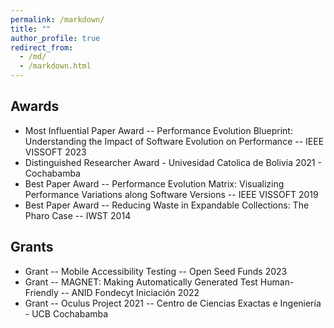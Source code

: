```yaml
---
permalink: /markdown/
title: ""
author_profile: true
redirect_from: 
  - /md/
  - /markdown.html
---
```


## Awards

* Most Influential Paper Award -- Performance Evolution Blueprint:  Understanding the Impact of Software Evolution on Performance -- IEEE VISSOFT 2023
* Distinguished Researcher Award - Univesidad Catolica de Bolivia 2021 - Cochabamba
* Best Paper Award -- Performance Evolution Matrix:  Visualizing Performance Variations along Software Versions -- IEEE VISSOFT 2019
* Best Paper Award -- Reducing Waste in Expandable Collections: The Pharo Case -- IWST 2014

## Grants
* Grant -- Mobile Accessibility Testing -- Open Seed Funds 2023
* Grant -- MAGNET: Making Automatically Generated Test Human-Friendly -- ANID Fondecyt Iniciación 2022
* Grant -- Oculus Project 2021 -- Centro de Ciencias Exactas e Ingeniería - UCB Cochabamba